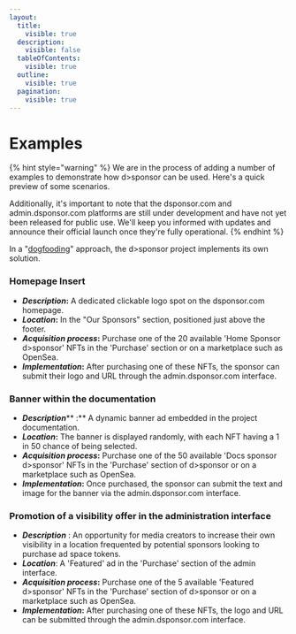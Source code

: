 ```yaml
---
layout:
  title:
    visible: true
  description:
    visible: false
  tableOfContents:
    visible: true
  outline:
    visible: true
  pagination:
    visible: true
---
```


# Examples

{% hint style="warning" %}
We are in the process of adding a number of examples to demonstrate how d>sponsor can be used. Here's a quick preview of some scenarios.

Additionally, it's important to note that the dsponsor.com and admin.dsponsor.com platforms are still under development and have not yet been released for public use. We'll keep you informed with updates and announce their official launch once they're fully operational.
{% endhint %}

In a "[dogfooding](https://en.wikipedia.org/wiki/Eating\_your\_own\_dog\_food)" approach, the d>sponsor project implements its own solution.

### Homepage Insert

* _**Description**_**:** A dedicated clickable logo spot on the dsponsor.com homepage.
* _**Location**_**:** In the "Our Sponsors" section, positioned just above the footer.
* _**Acquisition process**_**:** Purchase one of the 20 available 'Home Sponsor d>sponsor' NFTs in the 'Purchase' section or on a marketplace such as OpenSea.
* _**Implementation**_**:** After purchasing one of these NFTs, the sponsor can submit their logo and URL through the admin.dsponsor.com interface.

### Banner within the documentation

* _**Description**_** :** A dynamic banner ad embedded in the project documentation.
* _**Location**_**:** The banner is displayed randomly, with each NFT having a 1 in 50 chance of being selected.
* _**Acquisition process**_**:** Purchase one of the 50 available 'Docs sponsor d>sponsor' NFTs in the 'Purchase' section of d>sponsor or on a marketplace such as OpenSea.
* _**Implementation**_**:** Once purchased, the sponsor can submit the text and image for the banner via the admin.dsponsor.com interface.

### Promotion of a visibility offer in the administration interface

* _**Description**_ : An opportunity for media creators to increase their own visibility in a location frequented by potential sponsors looking to purchase ad space tokens.
* _**Location**_: A 'Featured' ad in the 'Purchase' section of the admin interface.
* _**Acquisition process**_**:** Purchase one of the 5 available 'Featured d>sponsor' NFTs in the 'Purchase' section of d>sponsor or on a marketplace such as OpenSea.
* _**Implementation**_**:** After purchasing one of these NFTs, the logo and URL can be submitted through the admin.dsponsor.com interface.
